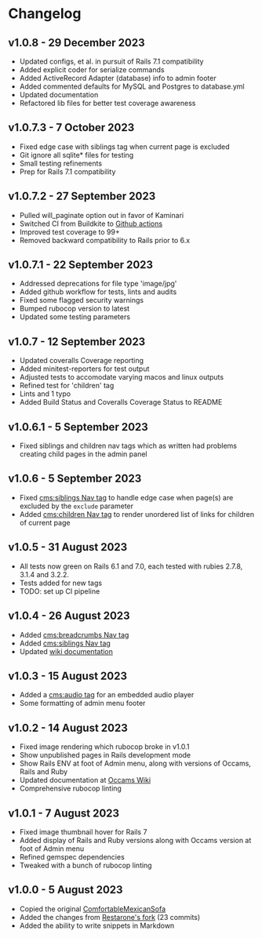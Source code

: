 # Changelog

## v1.0.8 - 29 December 2023

- Updated configs, et al. in pursuit of Rails 7.1 compatibility
- Added explicit coder for serialize commands
- Added ActiveRecord Adapter (database) info to admin footer
- Added commented defaults for MySQL and Postgres to database.yml
- Updated documentation
- Refactored lib files for better test coverage awareness

## v1.0.7.3 - 7 October 2023

- Fixed edge case with siblings tag when current page is excluded
- Git ignore all sqlite* files for testing
- Small testing refinements
- Prep for Rails 7.1 compatibility

## v1.0.7.2 - 27 September 2023

- Pulled will_paginate option out in favor of Kaminari
- Switched CI from Buildkite to [Github actions](https://github.com/avonderluft/occams/actions/workflows/rubyonrails.yml)
- Improved test coverage to 99+
- Removed backward compatibility to Rails prior to 6.x

## v1.0.7.1 - 22 September 2023

- Addressed deprecations for file type 'image/jpg'
- Added github workflow for tests, lints and audits
- Fixed some flagged security warnings
- Bumped rubocop version to latest
- Updated some testing parameters

## v1.0.7 - 12 September 2023

- Updated coveralls Coverage reporting
- Added minitest-reporters for test output
- Adjusted tests to accomodate varying macos and linux outputs
- Refined test for 'children' tag
- Lints and 1 typo
- Added Build Status and Coveralls Coverage Status to README

## v1.0.6.1 - 5 September 2023

- Fixed siblings and children nav tags which as written had problems creating child pages in the admin panel

## v1.0.6 - 5 September 2023

- Fixed [cms:siblings Nav tag](https://github.com/avonderluft/occams/wiki/Content-Tags#siblings) to handle edge case when page(s) are excluded by the `exclude` parameter
- Added [cms:children Nav tag](https://github.com/avonderluft/occams/wiki/Content-Tags#children) to render unordered list of links for children of current page

## v1.0.5 - 31 August 2023

- All tests now green on Rails 6.1 and 7.0, each tested with rubies 2.7.8, 3.1.4 and 3.2.2.
- Tests added for new tags
- TODO: set up CI pipeline

## v1.0.4 - 26 August 2023

- Added [cms:breadcrumbs Nav tag](https://github.com/avonderluft/occams/wiki/Content-Tags#breadcrumbs)
- Added [cms:siblings Nav tag](https://github.com/avonderluft/occams/wiki/Content-Tags#siblings)
- Updated [wiki documentation](https://github.com/avonderluft/occams/wiki)

## v1.0.3 - 15 August 2023

- Added a [cms:audio tag](https://github.com/avonderluft/occams/wiki/Content-Tags#audio) for an embedded audio player
- Some formatting of admin menu footer

## v1.0.2 - 14 August 2023

- Fixed image rendering which rubocop broke in v1.0.1
- Show unpublished pages in Rails development mode
- Show Rails ENV at foot of Admin menu, along with versions of Occams, Rails and Ruby
- Updated documentation at [Occams Wiki](https://github.com/avonderluft/occams/wiki) 
- Comprehensive rubocop linting

## v1.0.1 - 7 August 2023

- Fixed image thumbnail hover for Rails 7
- Added display of Rails and Ruby versions along with Occams version at foot of Admin menu
- Refined gemspec dependencies
- Tweaked with a bunch of rubocop linting

## v1.0.0 - 5 August 2023

- Copied the original [ComfortableMexicanSofa](https://github.com/comfy/comfortable-mexican-sofa)
- Added the changes from [Restarone's fork](https://github.com/restarone/comfortable-mexican-sofa) (23 commits)
- Added the ability to write snippets in Markdown